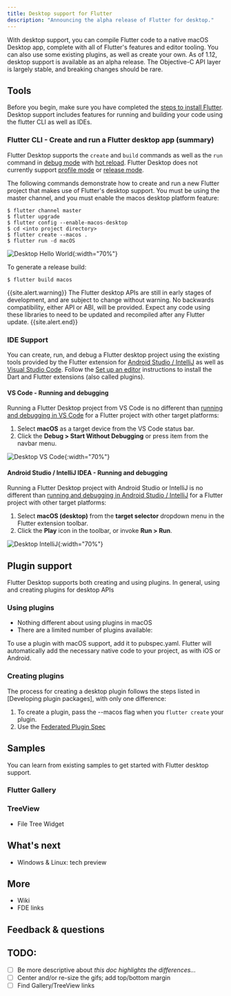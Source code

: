 ```yaml
---
title: Desktop support for Flutter
description: "Announcing the alpha release of Flutter for desktop."
---
```

With desktop support, you can compile Flutter code to a native macOS Desktop
app, complete with all of Flutter's features and editor tooling. You can also
use some existing plugins, as well as create your own. As of 1.12, desktop
support is available as an alpha release. The Objective-C API layer is largely
stable, and breaking changes should be rare.

## Tools
Before you begin, make sure you have completed the [steps to install Flutter].
Desktop support includes features for running and building your code using the
flutter CLI as well as IDEs.

### Flutter CLI - Create and run a Flutter desktop app (summary)
Flutter Desktop supports the `create` and `build` commands as well as the `run`
command in [debug mode] with [hot reload]. Flutter Desktop does not currently
support [profile mode] or [release mode].

The following commands demonstrate how to create and run a new Flutter project
that makes use of Flutter's desktop support. You must be using the master
channel, and you must enable the macos desktop platform feature:

```terminal
$ flutter channel master
$ flutter upgrade
$ flutter config --enable-macos-desktop
$ cd <into project directory>
$ flutter create --macos .
$ flutter run -d macOS
```

![Desktop Hello World](/images/desktop/desktop_hello_world.gif){:width="70%"}

To generate a release build:
```terminal
$ flutter build macos
```
{{site.alert.warning}}
The Flutter desktop APIs are still in early stages of
development, and are subject to change without warning. No backwards
compatibility, either API or ABI, will be provided. Expect any code using these
libraries to need to be updated and recompiled after any Flutter update.
{{site.alert.end}}

### IDE Support
You can create, run, and debug a Flutter desktop project using the existing
tools provided by the Flutter extension for [Android Studio / IntelliJ] as well
as [Visual Studio Code]. Follow the [Set up an editor] instructions to install the
Dart and Flutter extensions (also called plugins).

#### VS Code - Running and debugging

Running a Flutter Desktop project from VS Code is no different than [running
and debugging in VS Code] for a Flutter project with other target platforms:
 1. Select **macOS** as a target device from the VS Code status bar.
 2. Click the **Debug > Start Without Debugging** or press item from the navbar menu.

![Desktop VS Code](/images/desktop/desktop_vscode.gif){:width="70%"}

#### Android Studio / IntelliJ IDEA - Running and debugging
Running a Flutter Desktop project with Android Studio or IntelliJ is no
different than [running and debugging in Android Studio / IntelliJ] for a Flutter
project with other target platforms:
1. Select **macOS (desktop)** from the **target selector** dropdown menu in the
   Flutter extension toolbar.
2. Click the **Play** icon in the toolbar, or invoke **Run > Run**.


![Desktop IntelliJ](/images/desktop/desktop_intellij.gif){:width="70%"}

## Plugin support
Flutter Desktop supports both creating and using plugins. In general, using and
creating plugins for desktop APIs 
### Using plugins


- Nothing different about using plugins in macOS
- There are a limited number of plugins available:


To use a plugin with macOS support, add it to pubspec.yaml. Flutter will
automatically add the necessary native code to your project, as with iOS or
Android.

### Creating plugins
The process for creating a desktop plugin follows the steps listed in
[Developing plugin packages], with only one difference:
1. To create a plugin, pass the --macos flag when you `flutter create` your
   plugin.
2. Use the [Federated Plugin Spec]

## Samples
You can learn from existing samples to get started with Flutter desktop support.

### Flutter Gallery

### TreeView
- File Tree Widget

## What's next
- Windows & Linux: tech preview

## More
- Wiki
- FDE links

## Feedback & questions

## TODO:
- [ ] Be more descriptive about *this doc highlights the differences...*
- [ ] Center and/or re-size the gifs; add top/bottom margin
- [ ] Find Gallery/TreeView links

[steps to install Flutter]: /docs/get-started/install/macos
[hot reload]: /docs/development/tools/hot-reload
[debug mode]: /docs/testing/build-modes#debug
[profile mode]: /docs/testing/build-modes#profile
[release mode]: /docs/testing/build-modes#release
[federated plugin spec]: https://docs.google.com/document/d/1LD7QjmzJZLCopUrFAAE98wOUQpjmguyGTN2wd_89Srs/edit?pli=1#heading=h.pub7jnop54q0

[Android Studio / IntelliJ]: /docs/development/tools/android-studio
[Visual Studio Code]: /docs/development/tools/vs-code
[Set up an editor]: /docs/get-started/editor

[Running and debugging in VS Code]: /docs/development/tools/vs-code#running-and-debugging
[Running and debugging in Android Studio / IntelliJ]: /docs/development/tools/android-studio#running-and-debugging
